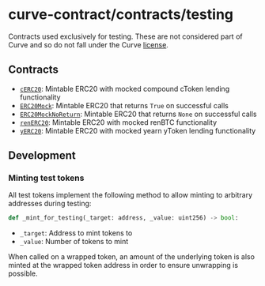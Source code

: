 # curve-contract/contracts/testing

Contracts used exclusively for testing. These are not considered part of Curve and so do not fall under the Curve [license](../../LICENSE).

## Contracts

* [`cERC20`](cERC20.vy): Mintable ERC20 with mocked compound cToken lending functionality
* [`ERC20Mock`](ERC20.vy): Mintable ERC20 that returns `True` on successful calls
* [`ERC20MockNoReturn`](ERC20LP.vy): Mintable ERC20 that returns `None` on successful calls
* [`renERC20`](renERC20.vy): Mintable ERC20 with mocked renBTC functionality
* [`yERC20`](yERC20.vy): Mintable ERC20 with mocked yearn yToken lending functionality

## Development

### Minting test tokens

All test tokens implement the following method to allow minting to arbitrary addresses during testing:

```python
def _mint_for_testing(_target: address, _value: uint256) -> bool:
```

* `_target`: Address to mint tokens to
* `_value`: Number of tokens to mint

When called on a wrapped token, an amount of the underlying token is also minted at the wrapped token address in order to ensure unwrapping is possible.
